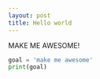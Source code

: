 ```yaml
---
layout: post
title: Hello world
---
```

MAKE ME AWESOME!

```python
goal = 'make me awesome'
print(goal)
```
